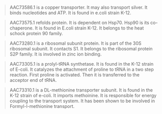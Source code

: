 >AAC73586.1 is a copper transporter. It may also transport silver. It binds nucleotides and ATP. It is found in e.coli strain K-12.

>AAC73575.1 refolds protein. It is dependent on Hsp70. Hsp90 is its co-chaperone. It is found in E.coli strain K-12. It belongs to the heat schock protein 90 family.

>AAC73280.1 is a ribosomal subunit protein. It is part of the 30S ribosomal subunit. It contacts S1. It belongs to the ribosomal protein S2P family. It is involved in zinc ion binding.

>AAC73305.1 is a prolyl-tRNA synthetase. It is found in the K-12 strain of E-coli. It catalyzes the attachment of proline to tRNA in a two step reaction. First proline is activated. Then it is transferred to the acceptor end of tRNA.

>AAC73310.1 is a DL-methionine transporter subunit. It is found in the K-12 strain of e-coli. It imports methoinine. It is responsible for energy coupling to the transport system. It has been shown to be involved in Formyl-l-methionine transport.
